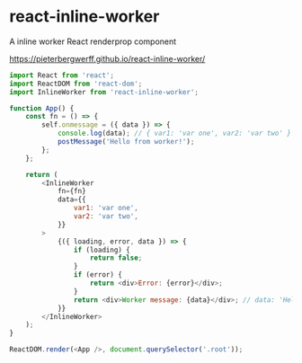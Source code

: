 # react-inline-worker

A inline worker React renderprop component

https://pieterbergwerff.github.io/react-inline-worker/

```js
import React from 'react';
import ReactDOM from 'react-dom';
import InlineWorker from 'react-inline-worker';

function App() {
	const fn = () => {
		self.onmessage = ({ data }) => {
			console.log(data); // { var1: 'var one', var2: 'var two' }
			postMessage('Hello from worker!');
		};
	};

	return (
		<InlineWorker
			fn={fn}
			data={{
				var1: 'var one',
				var2: 'var two',
			}}
		>
			{({ loading, error, data }) => {
				if (loading) {
					return false;
				}
				if (error) {
					return <div>Error: {error}</div>;
				}
				return <div>Worker message: {data}</div>; // data: 'Hello from worker!'
			}}
		</InlineWorker>
	);
}

ReactDOM.render(<App />, document.querySelector('.root'));
```
